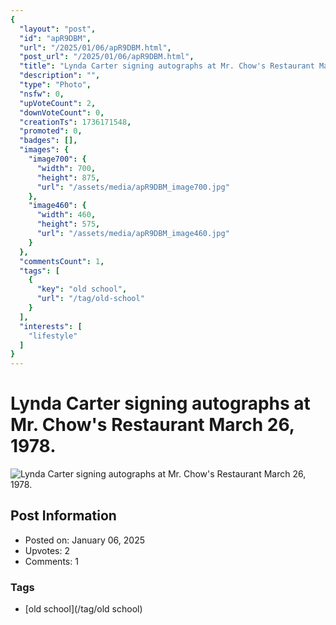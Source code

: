 ```yaml
---
{
  "layout": "post",
  "id": "apR9DBM",
  "url": "/2025/01/06/apR9DBM.html",
  "post_url": "/2025/01/06/apR9DBM.html",
  "title": "Lynda Carter signing autographs at Mr. Chow's Restaurant March 26, 1978.",
  "description": "",
  "type": "Photo",
  "nsfw": 0,
  "upVoteCount": 2,
  "downVoteCount": 0,
  "creationTs": 1736171548,
  "promoted": 0,
  "badges": [],
  "images": {
    "image700": {
      "width": 700,
      "height": 875,
      "url": "/assets/media/apR9DBM_image700.jpg"
    },
    "image460": {
      "width": 460,
      "height": 575,
      "url": "/assets/media/apR9DBM_image460.jpg"
    }
  },
  "commentsCount": 1,
  "tags": [
    {
      "key": "old school",
      "url": "/tag/old-school"
    }
  ],
  "interests": [
    "lifestyle"
  ]
}
---
```


# Lynda Carter signing autographs at Mr. Chow's Restaurant March 26, 1978.

![Lynda Carter signing autographs at Mr. Chow's Restaurant March 26, 1978.](/assets/media/apR9DBM_image700.jpg)

## Post Information

- Posted on: January 06, 2025
- Upvotes: 2
- Comments: 1

### Tags

- [old school](/tag/old school)
